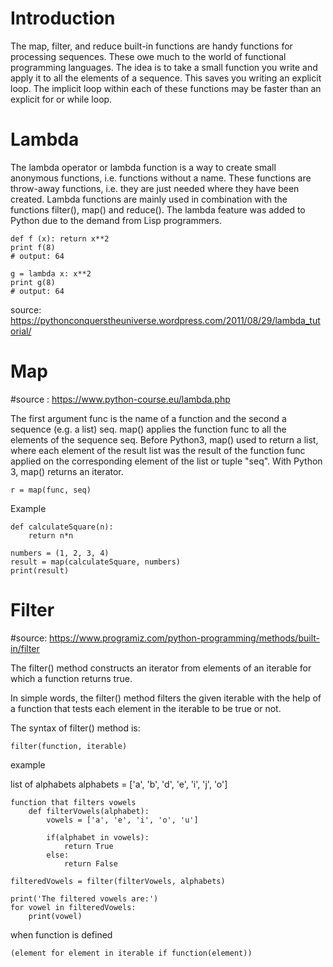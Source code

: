 # Introduction
The map, filter, and reduce built-in functions are handy functions for processing sequences. These owe much to the world of functional programming languages. The idea is to take a small function you write and apply it to all the elements of a sequence. This saves you writing an explicit loop. The implicit loop within each of these functions may be faster than an explicit for or while loop.

# Lambda

The lambda operator or lambda function is a way to create small anonymous functions, i.e. functions without a name. These functions are throw-away functions, i.e. they are just needed where they have been created. Lambda functions are mainly used in combination with the functions filter(), map() and reduce(). The lambda feature was added to Python due to the demand from Lisp programmers. 

    def f (x): return x**2
    print f(8)
    # output: 64

    g = lambda x: x**2
    print g(8)
    # output: 64

source: https://pythonconquerstheuniverse.wordpress.com/2011/08/29/lambda_tutorial/

# Map

#source : https://www.python-course.eu/lambda.php

The first argument func is the name of a function and the second a sequence (e.g. a list) seq. map() applies the function func to all the elements of the sequence seq. Before Python3, map() used to return a list, where each element of the result list was the result of the function func applied on the corresponding element of the list or tuple "seq". With Python 3, map() returns an iterator. 

    r = map(func, seq)

Example

    def calculateSquare(n):
        return n*n

    numbers = (1, 2, 3, 4)
    result = map(calculateSquare, numbers)
    print(result)

# Filter

#source: https://www.programiz.com/python-programming/methods/built-in/filter

The filter() method constructs an iterator from elements of an iterable for which a function returns true.

In simple words, the filter() method filters the given iterable with the help of a function that tests each element in the iterable to be true or not.

The syntax of filter() method is:

    filter(function, iterable)

example

list of alphabets
    alphabets = ['a', 'b', 'd', 'e', 'i', 'j', 'o']

    function that filters vowels
        def filterVowels(alphabet):
            vowels = ['a', 'e', 'i', 'o', 'u']

            if(alphabet in vowels):
                return True
            else:
                return False

    filteredVowels = filter(filterVowels, alphabets)

    print('The filtered vowels are:')
    for vowel in filteredVowels:
        print(vowel)



when function is defined

    (element for element in iterable if function(element))
